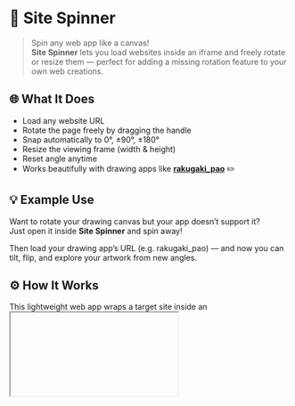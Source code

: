 # 🎡 Site Spinner

> Spin any web app like a canvas!  
> **Site Spinner** lets you load websites inside an iframe and freely rotate or resize them — perfect for adding a missing rotation feature to your own web creations.


## 🌐 What It Does

- Load any website URL  
- Rotate the page freely by dragging the handle  
- Snap automatically to 0°, ±90°, ±180°  
- Resize the viewing frame (width & height)  
- Reset angle anytime  
- Works beautifully with drawing apps like **[rakugaki_pao](https://kurajo.ivory.ne.jp/rakugaki_pao)** ✏️  


## 💡 Example Use

Want to rotate your drawing canvas but your app doesn’t support it?  
Just open it inside **Site Spinner** and spin away!

Then load your drawing app’s URL (e.g. rakugaki_pao) —
and now you can tilt, flip, and explore your artwork from new angles.

## ⚙️ How It Works

This lightweight web app wraps a target site inside an <iframe> and applies CSS transform: rotate()
to the container, letting you visually rotate the entire page in real time.
No browser extensions or developer tools required.

## 🧩 Features at a Glance
- Drag to rotate
- Angle snap to common positions
- Adjustable width & height
- Reset button
- Simple, single-file implementation (HTML + JS + CSS)
